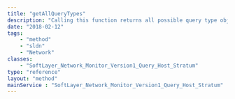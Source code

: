 ```yaml
---
title: "getAllQueryTypes"
description: "Calling this function returns all possible query type objects. These objects are to be used to set the values on the SoftLayer_Network_Monitor_Version1_Query_Host when creating new monitoring instances. "
date: "2018-02-12"
tags:
    - "method"
    - "sldn"
    - "Network"
classes:
    - "SoftLayer_Network_Monitor_Version1_Query_Host_Stratum"
type: "reference"
layout: "method"
mainService : "SoftLayer_Network_Monitor_Version1_Query_Host_Stratum"
---
```

